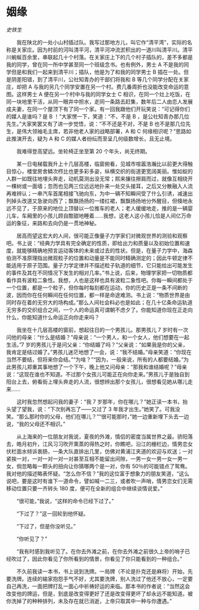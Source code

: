 # 姻缘

*史铁生*

　　我在陕北的一处小山村插过队。我写过那地方儿，叫它作“清平湾”，实际的名称是关家庄。因为村前的河叫清平河，清平河冲流淤积出的一道川叫清平川。清平川蜿蜒百余里，串联起几十个村落。在关家庄上下的几个村子插队的，差不多都是我的同学，曾在同一所中学甚至同一个班级念书。也有例外，男士 A 不是我的同学但是和我们一起来到清平川；插队，他是为了和我的同学男士 B 插在一处。但是阴差阳错，到了清平川，公社知青办的干部们将我和 B 等几个同学分配在关家庄，却把 A 与我的另几个同学安置在另一个村。费几番周折也没能改变命运的意图。这样男士 A 便在另一个村中与我的同学女士 C 相识，在同一个灶上吃饭，在同一块地里干活，从同一眼井中担水，走同一条路去赶集，数年后二人由恋人发展成夫妻，在同一个屋顶下有了同一个家。有一回我跟他们开玩笑说：“可记得你们的媒人是谁吗？是 B ！”大家愣一下，笑道：“不，不是 B ，是公社知青办那几位先生。”大家笑罢又有了进一步觉悟，说：“不不还是不对，不是 B 也不是那几位先生，是伟大领袖毛主席，若非他老人家的战略部署，A 和 C 何缘相识呢？”思路如此推演开去，疑为 A 和 C 的媒人者纷纭而至呈几何级数增长，且无止境。

　　我难得登高望远。坐轮椅正坐至第 20 个年头，尚无终期。

　　某一日电梯载我升上十几层高楼，临窗俯看，见城市喧嚣浩瀚比以前更大得触目惊心，楼堂房舍鳞次栉比也更多彩多姿，纵横交织的街道更宽阔美丽。惟如蚁的人群一如既往地埋头奔走，动机莫测出没无常；熙来攘往擦肩而过，就像互相绕开一棵树或一面墙；忽而也见两三位远远地扑来一处交头接耳，之后又分散融入人流再难辨认；一串汽车首尾相接飞驰向东，为中一辆不知瞬间受了什么引诱，减速出列掉头改道又急驶向西了；飘飘扬扬的一缕红裙，飘飘扬扬地分外醒目，但倏地永远不见了，于原来的地位上顶替以一位推车的老人；老人缓缓地走，推的是一辆婴儿车，车厢里的小孩儿顾自酣甜地睡着……我想，这老人这小孩儿恰是人间亿万命运的象征，来路和去向仍是一贯地神秘。

　　居高而望这宏大的人间，很可能正像量子力学家们对微观世界的测验和观察吧。书上说：“经典力学具有完全确定的性质，即给出力和质量以及初始位置和速度，就能够精确地预言运动客体的未来或过去的性状。但是，在量子力学中，海森伯测不准原理指出微观粒子的位置和动量是不能同时精确测定的；因此牛顿定律不能适用于原子范围。量子力学定律并不描述粒子轨道的细节，它只能给出可能发生的事件及其在不同情况下发生的相对几率。”书上说，后来，物理学家把一切物质都看作具有波粒二象性。我想，人也是这样也具有波粒二象性吧。你每一瞬间都处于一个位置，都是一个粒子，但你每时每刻都在运动，你的历史正是一条不间断的波，因而你在任何瞬间在任何位置，都一样是命途难测。书上说：“物质世界是由同时存在着的无穷大的场构成。”那么人间社会料必也是如此；在几十亿条命运轨道无穷多的交织组合之间，一个人的命运真可谓朝不虑夕了。你能知道你现在正走向什么，你能知道什么命运正向你走来吗？

　　我坐在十几层高楼的窗前，想起往日的一个男孩儿。那男孩儿 7 岁时有一次问他的母亲：“什么是结婚？”母亲说：“一个男人，和一个女人，他们想要在一起生活。”7 岁的男孩儿于是问父亲：“你结婚了吗？”父亲说：“如果我是你的父亲，我肯定是结过婚了。”男孩儿迷茫地想了一会，说：“我不结婚。”母亲笑道：“你现在当然不要结，但将来你会结。”“为啥？”“因为，一般来说，所有的人都要结婚。”为此男孩儿郑重其事地想了一个下午，晚上他又问母亲：“那我和谁结婚呢？”母亲说：“这现在谁也不知道。不过那个女孩儿可能正在向你走来。”男孩儿于是独自到阳台上去，俯看街上埋头奔走的人流，很想辨出那个女孩儿，很想看见她从哪儿走来……

　　这时我忽然想起问我的妻子：“我 7 岁那年，你在哪儿？”她正读一本书，抬头望了望我，说：“下次别再忘了——又过了 3 年我才出生。”她笑了。可我没笑。“那么那时你的父母，他们在哪儿？”“很可能那时，”她一边重新埋下头去一边说，“我的父母还不相识。”

　　从上海来的一位朋友对我说，夏夜的外滩，情侣的密度当属世界之最。骄阳落去，皓月初升，江风习习吹开熏蒸的得热之时，你瞧吧，沿江的栅栏边，情男恋女伏栏面水倾诉衷肠，一条大队直排出几里，仿佛对黄浦江夹道的欢迎与欢送；一对紧挨一对，一对一对一对一对甚至互相不能留出间隙，一男一女一男一女一男一女，倘忽略每一颗头的扭向让你猜哪两个是一对，你有 50％的可能错点了鸳鸯。我对他的描述略表怀疑。“怎么你不信？”我的这位富于想象力的朋友笑道，“这么说吧，要是这时有谁下一道命令，譬如喊一二三，或者吹一声哨，情男恋女们无需移动位置只要一齐转头 180 度，便可在全新的组合中继续谈情说爱。”

　　“很可能，”我说，“这样的命令已经下过了。”

　　“下过了？”这一回轮到他怀疑。

　　“下过了，但是你没听见。”

　　“你听见了？”

　　“我有时感到我听见了。在你去外滩之前，在你去外滩之前很久上帝的哨子已经吹过了，因此你看见了你所看到的情景，你看见了你只能看到的一种组合。”

　　不久前我读一本书，书上说到洗牌。一局牌（不论是扑克还是麻将）开始，先要洗牌。连续的输家抱怨手气不好，尤其要洗牌，别人洗过了他还不放心，一定要自己再洗，一面把牌打乱一面心中祈祷好运的来临。那本书的作者说：“当然这会改变他的牌运，但是，到底是改变得更好了还是改变得更坏了却永远不能知道。被你洗掉了的种种排列，未及存在就已消逝，上帝只取其中一种与你遭遇。”
